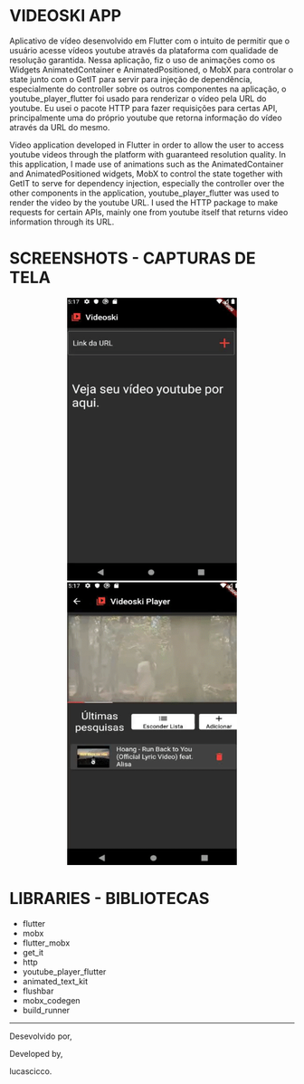 # VIDEOSKI APP

Aplicativo de vídeo desenvolvido em Flutter com o intuito de permitir que o usuário acesse vídeos youtube através da plataforma com qualidade de resolução garantida. Nessa aplicação, fiz o uso de animações como os Widgets AnimatedContainer e AnimatedPositioned, o MobX para controlar o state junto com o GetIT para servir para injeção de dependência, especialmente do controller sobre os outros componentes na aplicação, o youtube_player_flutter foi usado para renderizar o vídeo pela URL do youtube. Eu usei o pacote HTTP para fazer requisições para certas API, principalmente uma do próprio youtube que retorna informação do vídeo através da URL do mesmo.

Video application developed in Flutter in order to allow the user to access youtube videos through the platform with guaranteed resolution quality. In this application, I made use of animations such as the AnimatedContainer and AnimatedPositioned widgets, MobX to control the state together with GetIT to serve for dependency injection, especially the controller over the other components in the application, youtube_player_flutter was used to render the video by the youtube URL. I used the HTTP package to make requests for certain APIs, mainly one from youtube itself that returns video information through its URL.

# SCREENSHOTS - CAPTURAS DE TELA

<p align=center> 
    <span>
        <img src="assets/gif1.gif" width=300 height=500/>
        <img src="assets/gif2.gif" width=300 height=500/>
    </span>
</p>

# LIBRARIES - BIBLIOTECAS

- flutter
- mobx
- flutter_mobx
- get_it
- http
- youtube_player_flutter
- animated_text_kit
- flushbar
- mobx_codegen
- build_runner

<hr>

Desevolvido por,

Developed by,

lucascicco.
 
